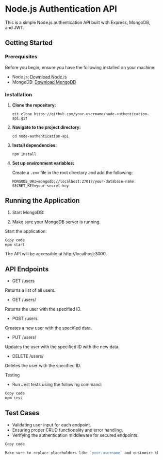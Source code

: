 # Node.js Authentication API

This is a simple Node.js authentication API built with Express, MongoDB, and JWT.

## Getting Started

### Prerequisites

Before you begin, ensure you have the following installed on your machine:

- Node.js: [Download Node.js](https://nodejs.org/)
- MongoDB: [Download MongoDB](https://www.mongodb.com/try/download/community)

### Installation

1. **Clone the repository:**

    ```
    git clone https://github.com/your-username/node-authentication-api.git
    ```

2. **Navigate to the project directory:**

    ```
    cd node-authentication-api
    ```

3. **Install dependencies:**

    ```
    npm install
    ```

4. **Set up environment variables:**

   Create a `.env` file in the root directory and add the following:

   ```env
   MONGODB_URI=mongodb://localhost:27017/your-database-name
   SECRET_KEY=your-secret-key

## Running the Application
1. Start MongoDB:

2. Make sure your MongoDB server is running.

Start the application:

```bash
Copy code
npm start
```
The API will be accessible at http://localhost:3000.

## API Endpoints
- GET /users

Returns a list of all users.

- GET /users/<id>

Returns the user with the specified ID.

- POST /users

Creates a new user with the specified data.

- PUT /users/<id>

Updates the user with the specified ID with the new data.

- DELETE /users/<id>

Deletes the user with the specified ID.

Testing
- Run Jest tests using the following command:

```bash
Copy code
npm test
```

## Test Cases
- Validating user input for each endpoint.
- Ensuring proper CRUD functionality and error handling.
- Verifying the authentication middleware for secured endpoints.
```go
Copy code

Make sure to replace placeholders like `your-username` and customize the database
```
